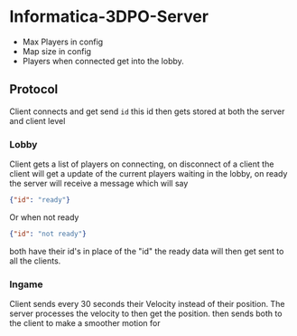 # Informatica-3DPO-Server

- Max Players in config
- Map size in config 
- Players when connected get into the lobby.


## Protocol
Client connects and get send `id` this id then gets stored at both the server and client level
### Lobby
Client gets a list of players on connecting, on disconnect of a client the client will get a update of the current players waiting in the lobby, on ready the server will receive a message which will say
```json 
{"id": "ready"}
```
Or when not ready
```json
{"id": "not ready"}
```
both have their id's in place of the "id"
the ready data will then get sent to all the clients.

### Ingame
Client sends every 30 seconds their Velocity instead of their position.
The server processes the velocity to then get the position. then sends both to the client to make a smoother motion for 